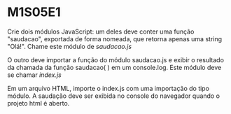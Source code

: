 # M1S05E1

Crie dois módulos JavaScript: um deles deve conter uma função "saudacao", exportada de forma nomeada, que retorna apenas uma string "Olá!". Chame este módulo de *saudacao.js*


O outro deve importar a função do módulo saudacao.js e exibir o resultado da chamada da função saudacao( ) em um console.log. Este módulo deve se chamar *index.js*


Em um arquivo HTML, importe o index.js com uma importação do tipo módulo. A saudação deve ser exibida no console do navegador quando o projeto html é aberto.
